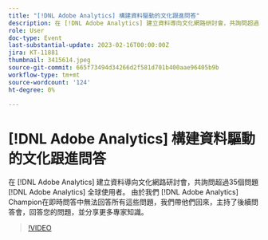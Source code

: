 ```yaml
---
title: "[!DNL Adobe Analytics] 構建資料驅動的文化跟進問答"
description: 在 [!DNL Adobe Analytics] 建立資料導向文化網路研討會，共詢問超過35個問題 [!DNL Adobe Analytics] 全球使用者。 由於我們 [!DNL Adobe Analytics] Champion在即時問答中無法回答所有這些問題，我們帶他們回來，主持了後續問答會，回答您的問題，並分享更多專家知識。
role: User
doc-type: Event
last-substantial-update: 2023-02-16T00:00:00Z
jira: KT-11881
thumbnail: 3415614.jpeg
source-git-commit: 665f73494d34266d2f581d701b400aae96405b9b
workflow-type: tm+mt
source-wordcount: '124'
ht-degree: 0%

---
```



# [!DNL Adobe Analytics] 構建資料驅動的文化跟進問答

在 [!DNL Adobe Analytics] 建立資料導向文化網路研討會，共詢問超過35個問題 [!DNL Adobe Analytics] 全球使用者。 由於我們 [!DNL Adobe Analytics] Champion在即時問答中無法回答所有這些問題，我們帶他們回來，主持了後續問答會，回答您的問題，並分享更多專家知識。

>[!VIDEO](https://video.tv.adobe.com/v/3415614/?quality=12&learn=on)
